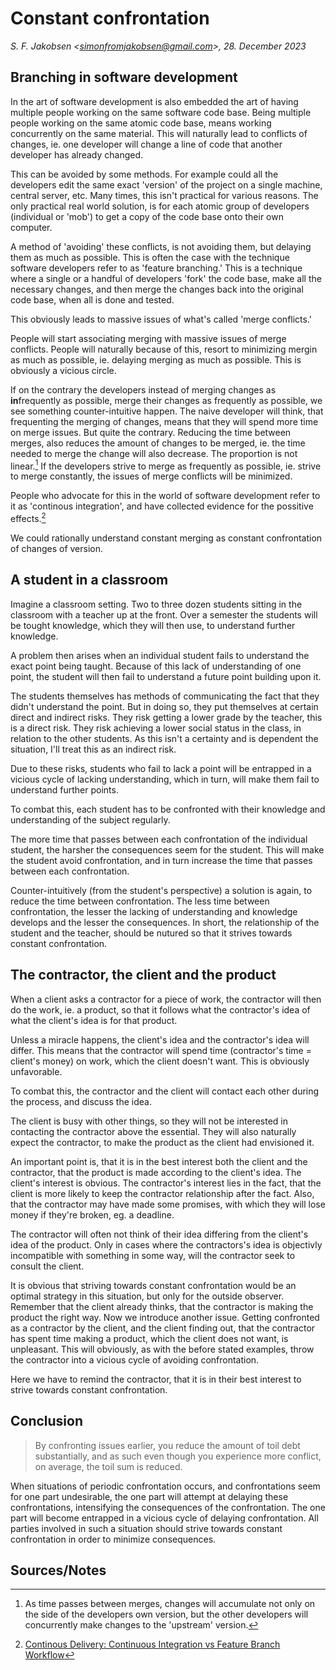 
# Constant confrontation

*S. F. Jakobsen &lt;simonfromjakobsen@gmail.com&gt;, 28. December 2023*

## Branching in software development

In the art of software development is also embedded the art of having multiple people working on the same software code base. Being multiple people working on the same atomic code base, means working concurrently on the same material. This will naturally lead to conflicts of changes, ie. one developer will change a line of code that another developer has already changed.

This can be avoided by some methods. For example could all the developers edit the same exact 'version' of the project on a single machine, central server, etc. Many times, this isn't practical for various reasons. The only practical real world solution, is for each atomic group of developers (individual or 'mob') to get a copy of the code base onto their own computer. 

A method of 'avoiding' these conflicts, is not avoiding them, but delaying them as much as possible. This is often the case with the technique software developers refer to as 'feature branching.' This is a technique where a single or a handful of developers 'fork' the code base, make all the necessary changes, and then merge the changes back into the original code base, when all is done and tested.

This obviously leads to massive issues of what's called 'merge conflicts.'

People will start associating merging with massive issues of merge conflicts. People will naturally because of this, resort to minimizing mergin as much as possible, ie. delaying merging as much as possible. This is obviously a vicious circle.

If on the contrary the developers instead of merging changes as **in**frequently as possible, merge their changes as frequently as possible, we see something counter-intuitive happen. The naive developer will think, that frequenting the merging of changes, means that they will spend more time on merge issues. But quite the contrary. Reducing the time between merges, also reduces the amount of changes to be merged, ie. the time needed to merge the change will also decrease. The proportion is not linear.[^1] If the developers strive to merge as frequently as possible, ie. strive to merge constantly, the issues of merge conflicts will be minimized.

People who advocate for this in the world of software development refer to it as 'continous integration', and have collected evidence for the possitive effects.[^2]

We could rationally understand constant merging as constant confrontation of changes of version.

## A student in a classroom

Imagine a classroom setting. Two to three dozen students sitting in the classroom with a teacher up at the front. Over a semester the students will be tought knowledge, which they will then use, to understand further knowledge.

A problem then arises when an individual student fails to understand the exact point being taught. Because of this lack of understanding of one point, the student will then fail to understand a future point building upon it.

The students themselves has methods of communicating the fact that they didn't understand the point. But in doing so, they put themselves at certain direct and indirect risks. They risk getting a lower grade by the teacher, this is a direct risk. They risk achieving a lower social status in the class, in relation to the other students. As this isn't a certainty and is dependent the situation, I'll treat this as an indirect risk.

Due to these risks, students who fail to lack a point will be entrapped in a vicious cycle of lacking understanding, which in turn, will make them fail to understand further points.

To combat this, each student has to be confronted with their knowledge and understanding of the subject regularly.

The more time that passes between each confrontation of the individual student, the harsher the consequences seem for the student. This will make the student avoid confrontation, and in turn increase the time that passes between each confrontation.

Counter-intuitively (from the student's perspective) a solution is again, to reduce the time between confrontation. The less time between confrontation, the lesser the lacking of understanding and knowledge develops and the lesser the consequences. In short, the relationship of the student and the teacher, should be nutured so that it strives towards constant confrontation.

## The contractor, the client and the product

When a client asks a contractor for a piece of work, the contractor will then do the work, ie. a product, so that it follows what the contractor's idea of what the client's idea is for that product.

Unless a miracle happens, the client's idea and the contractor's idea will differ. This means that the contractor will spend time (contractor's time = client's money) on work, which the client doesn't want. This is obviously unfavorable.

To combat this, the contractor and the client will contact each other during the process, and discuss the idea.

The client is busy with other things, so they will not be interested in contacting the contractor above the essential. They will also naturally expect the contractor, to make the product as the client had envisioned it.

An important point is, that it is in the best interest both the client and the contractor, that the product is made according to the client's idea. The client's interest is obvious. The contractor's interest lies in the fact, that the client is more likely to keep the contractor relationship after the fact. Also, that the contractor may have made some promises, with which they will lose money if they're broken, eg. a deadline.

The contractor will often not think of their idea differing from the client's idea of the product. Only in cases where the contractors's idea is objectivly incompatible with something in some way, will the contractor seek to consult the client.

It is obvious that striving towards constant confrontation would be an optimal strategy in this situation, but only for the outside observer. Remember that the client already thinks, that the contractor is making the product the right way. Now we introduce another issue. Getting confronted as a contractor by the client, and the client finding out, that the contractor has spent time making a product, which the client does not want, is unpleasant. This will obviously, as with the before stated examples, throw the contractor into a vicious cycle of avoiding confrontation.

Here we have to remind the contractor, that it is in their best interest to strive towards constant confrontation.

## Conclusion

> By confronting issues earlier, you reduce the amount of toil debt substantially, and as such even though you experience more conflict, on average, the toil sum is reduced.

When situations of periodic confrontation occurs, and confrontations seem for one part undesirable, the one part will attempt at delaying these confrontations, intensifying the consequences of the confrontation. The one part will become entrapped in a vicious cycle of delaying confrontation. All parties involved in such a situation should strive towards constant confrontation in order to minimize consequences.

## Sources/Notes

[^1]: As time passes between merges, changes will accumulate not only on the side of the developers own version, but the other developers will concurrently make changes to the 'upstream' version.

[^2]: [Continous Delivery: Continuous Integration vs Feature Branch Workflow](https://youtu.be/v4Ijkq6Myfc?feature=shared&t=157)

